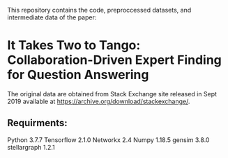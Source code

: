 This repository contains the code, preproccessed datasets, and intermediate data of the paper:

# It Takes Two to Tango: Collaboration-Driven Expert Finding for Question Answering


The original data are obtained from Stack Exchange site released in Sept 2019 available at https://archive.org/download/stackexchange/.

## Requirments:
Python 3.7.7 
Tensorflow 2.1.0 
Networkx 2.4
Numpy 1.18.5
gensim 3.8.0
stellargraph 1.2.1
